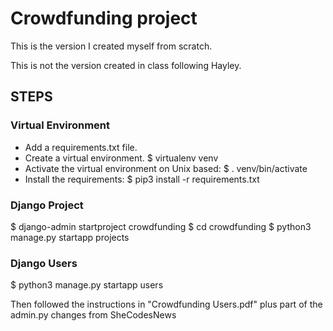 # Crowdfunding project

This is the version I created myself from scratch.

This is not the version created in class following Hayley.



## STEPS

### Virtual Environment

- Add a requirements.txt file.
- Create a virtual environment.
$ virtualenv venv
- Activate the virtual environment on Unix based:
$ . venv/bin/activate
- Install the requirements:
$ pip3 install -r requirements.txt


### Django Project

$ django-admin startproject crowdfunding
$ cd crowdfunding
$ python3 manage.py startapp projects

### Django Users

$ python3 manage.py startapp users

Then followed the instructions in "Crowdfunding Users.pdf" plus part of the admin.py  changes from SheCodesNews
